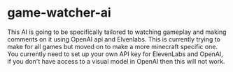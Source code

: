 # game-watcher-ai
This AI is going to be specifically tailored to watching gameplay and making comments on it using OpenAI api and Elvenlabs. This is currently trying to make for all games but moved on to make a more minecraft specific one.
You currently need to set up your own API key for ElevenLabs and OpenAI, if you don't have access to a visual model in OpenAI then this will not work.
